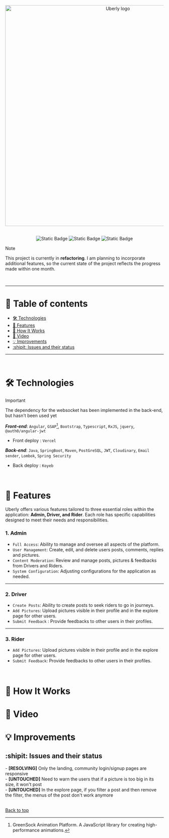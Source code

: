 <div align="center">
  
  <img src="https://github.com/Elekekic/Uberly/assets/157897660/da7c7785-97f8-4249-b7ec-abc75deb1608" alt="Uberly logo" width="700px"> 

<br>

<br> 

   ![Static Badge](https://img.shields.io/badge/Deployed-%23FC7E0F?logo=Vercel&label=Vercel&labelColor=%23000000)  ![Static Badge](https://img.shields.io/badge/Deployed-%23F5E7C6?logo=Koyeb&label=Koyeb&labelColor=%23000000) ![Static Badge](https://img.shields.io/badge/Refactoring-%23FAF3E1?logo=htmx&label=code&labelColor=black)

</div>

> [!NOTE]
> This project is currently in **refactoring**. I am planning to incorporate additional features, so the current state of the project reflects the progress made within one month.

<br>

---

<h1 id="table-of-contents"> 🧾 Table of contents </h1> 

- [🛠 Technologies](#technologies)  
- [🧩 Features](#features)  
- [📝 How It Works](#how-it-works)  
- [📂 Video](#video)  
- [💡 Improvements](#improvements)  
- [:shipit: Issues and their status](#issues-and-their-status)  

---

<br>

<h1 id="technologies">🛠️ Technologies</h1>

> [!IMPORTANT]
> The dependency for the websocket has been implemented in the back-end, but hasn't been used yet

_**Front-end**_: `Angular`, `GSAP`[^1], `Bootstrap`, `Typescript`, `RxJS`, `jquery`, `@auth0/angular-jwt`  
- Front deploy : `Vercel`

_**Back-end**_: `Java`, `SpringBoot`, `Maven`, `PostGreSQL`, `JWT`, `Cloudinary`, `Email sender`, `Lombok`, `Spring Security`  
- Back deploy : `Koyeb`  

<br>

<h1 id="features">🧩 Features</h1>

Uberly offers various features tailored to three essential roles within the application: **Admin, Driver, and Rider**. Each role has specific capabilities designed to meet their needs and responsibilities.

### 1. Admin

  - `Full Access`: Ability to manage and oversee all aspects of the platform.
  - `User Management`: Create, edit, and delete users posts, comments, replies and pictures.
  - `Content Moderation`: Review and manage posts, pictures & feedbacks from Drivers and Riders.
  - `System Configuration`: Adjusting configurations for the application as needed.

---

### 2. Driver

 - `Create Posts`: Ability to create posts to seek riders to go in journeys. 
 - `Add Pictures`: Upload pictures visible in their profile and in the explore page for other users.
 - `Submit Feedback` : Provide feedbacks to other users in their profiles.

---

### 3. Rider

  - `Add Pictures`: Upload pictures visible in their profile and in the explore page for other users.
  - `Submit Feedback`: Provide feedbacks to other users in their profiles.

<br> 

<h1 id="how-it-works">📝 How It Works</h1>

<h1 id="video">📂 Video</h1>



<h1 id="improvements">💡 Improvements</h1>

<h2 id="issues-and-their-status">:shipit: Issues and their status</h2>
- <strong>[RESOLVING]</strong> Only the landing, community login/signup pages are responsive <br> 
- <strong>[UNTOUCHED]</strong> Need to warn the users that if a picture is too big in its size, it won't post <br>
- <strong>[UNTOUCHED]</strong> In the explore page, if you filter a post and then remove the filter, the menus of the post don't work anymore  <br>

<br>

[Back to top](#table-of-contents)

[^1]: GreenSock Animation Platform. A JavaScript library for creating high-performance animations.
